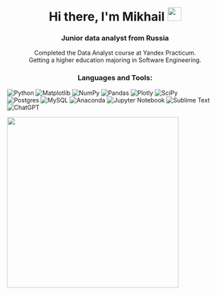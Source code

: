 <h1 align="center">Hi there, I'm Mikhail <img src="https://github.com/blackcater/blackcater/raw/main/images/Hi.gif" height="32"/></h1>
<h3 align="center">Junior data analyst from Russia</h3>
<center>Completed the Data Analyst course at Yandex Practicum. <br/>
Getting a higher education majoring in Software Engineering.</center>

<h3 align="center">Languages and Tools:</h3>

![Python](https://img.shields.io/badge/python-3670A0?style=for-the-badge&logo=python&logoColor=ffdd54)
![Matplotlib](https://img.shields.io/badge/Matplotlib-%23ffffff.svg?style=for-the-badge&logo=Matplotlib&logoColor=black)
![NumPy](https://img.shields.io/badge/numpy-%23013243.svg?style=for-the-badge&logo=numpy&logoColor=white)
![Pandas](https://img.shields.io/badge/pandas-%23150458.svg?style=for-the-badge&logo=pandas&logoColor=white)
![Plotly](https://img.shields.io/badge/Plotly-%233F4F75.svg?style=for-the-badge&logo=plotly&logoColor=white)
![SciPy](https://img.shields.io/badge/SciPy-%230C55A5.svg?style=for-the-badge&logo=scipy&logoColor=%white) <br/>
![Postgres](https://img.shields.io/badge/postgres-%23316192.svg?style=for-the-badge&logo=postgresql&logoColor=white)
![MySQL](https://img.shields.io/badge/mysql-%2300f.svg?style=for-the-badge&logo=mysql&logoColor=white)
![Anaconda](https://img.shields.io/badge/Anaconda-%2344A833.svg?style=for-the-badge&logo=anaconda&logoColor=white)
![Jupyter Notebook](https://img.shields.io/badge/jupyter-%23FA0F00.svg?style=for-the-badge&logo=jupyter&logoColor=white)
![Sublime Text](https://img.shields.io/badge/sublime_text-%23575757.svg?style=for-the-badge&logo=sublime-text&logoColor=important)
![ChatGPT](https://img.shields.io/badge/chatGPT-74aa9c?style=for-the-badge&logo=openai&logoColor=white)


<img src="https://sun9-56.userapi.com/impg/Zr0GTb9XFKoI0sSqo3rGhKATvN5OALaWDjaDwQ/R7xBMIokB34.jpg?size=1024x640&quality=95&sign=3a1d0ddefc308fb9fbfb381ac505f313&type=album" height="400" alt=" ">
<!--
**mi-gors/mi-gors** is a ✨ _special_ ✨ repository because its `README.md` (this file) appears on your GitHub profile.

Here are some ideas to get you started:

- 🔭 I’m currently working on ...
- 🌱 I’m currently learning ...
- 👯 I’m looking to collaborate on ...
- 🤔 I’m looking for help with ...
- 💬 Ask me about ...
- 📫 How to reach me: ...
- 😄 Pronouns: ...
- ⚡ Fun fact: ...
-->
